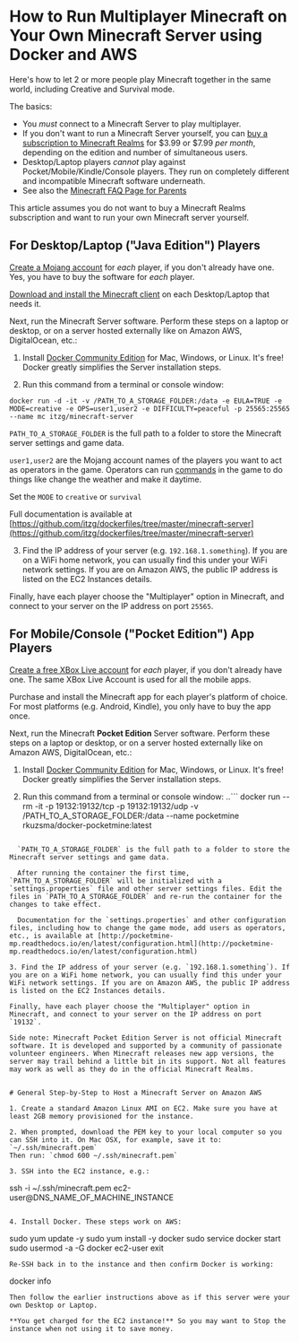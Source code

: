 # How to Run Multiplayer Minecraft on Your Own Minecraft Server using Docker and AWS

Here's how to let 2 or more people play Minecraft together in the same world, including Creative and Survival mode.

The basics:
* You *must* connect to a Minecraft Server to play multiplayer.
* If you don't want to run a Minecraft Server yourself, you can [buy a subscription to Minecraft Realms](https://minecraft.net/en-us/realms/faq/) for $3.99 or $7.99 *per month*, depending on the edition and number of simultaneous users.
* Desktop/Laptop players *cannot* play against Pocket/Mobile/Kindle/Console players. They run on completely different and incompatible Minecraft software underneath.
* See also the [Minecraft FAQ Page for Parents](http://minemum.com/FAQ)

This article assumes you do not want to buy a Minecraft Realms subscription and want to run your own Minecraft server yourself.


## For Desktop/Laptop ("Java Edition") Players

[Create a Mojang account](https://minecraft.net/en-us/store/minecraft/#register) for *each* player, if you don't already have one. Yes, you have to buy the software for *each* player.

[Download and install the Minecraft client](https://minecraft.net/en-us/) on each Desktop/Laptop that needs it.

Next, run the Minecraft Server software. Perform these steps on a laptop or desktop, or on a server hosted externally like on Amazon AWS, DigitalOcean, etc.:

1. Install [Docker Community Edition](https://www.docker.com/community-edition) for Mac, Windows, or Linux. It's free! Docker greatly simplifies the Server installation steps.

2. Run this command from a terminal or console window:
```
docker run -d -it -v /PATH_TO_A_STORAGE_FOLDER:/data -e EULA=TRUE -e MODE=creative -e OPS=user1,user2 -e DIFFICULTY=peaceful -p 25565:25565 --name mc itzg/minecraft-server
```

  `PATH_TO_A_STORAGE_FOLDER` is the full path to a folder to store the Minecraft server settings and game data.

  `user1,user2` are the Mojang account names of the players you want to act as operators in the game. Operators can run [commands](https://minecraft.gamepedia.com/Commands) in the game to do things like change the weather and make it daytime.

  Set the `MODE` to `creative` or `survival`

  Full documentation is available at [https://github.com/itzg/dockerfiles/tree/master/minecraft-server](https://github.com/itzg/dockerfiles/tree/master/minecraft-server)

3. Find the IP address of your server (e.g. `192.168.1.something`). If you are on a WiFi home network, you can usually find this under your WiFi network settings. If you are on Amazon AWS, the public IP address is listed on the EC2 Instances details.

Finally, have each player choose the "Multiplayer" option in Minecraft, and connect to your server on the IP address on port `25565`.


## For Mobile/Console ("Pocket Edition") App Players

[Create a free XBox Live account](https://www.xbox.com/en-US/live/minecraft/sign-up) for *each* player, if you don't already have one. The same XBox Live Account is used for all the mobile apps.

Purchase and install the Minecraft app for each player's platform of choice. For most platforms (e.g. Android, Kindle), you only have to buy the app once.

Next, run the Minecraft **Pocket Edition** Server software. Perform these steps on a laptop or desktop, or on a server hosted externally like on Amazon AWS, DigitalOcean, etc.:

1. Install [Docker Community Edition](https://www.docker.com/community-edition) for Mac, Windows, or Linux. It's free! Docker greatly simplifies the Server installation steps.

2. Run this command from a terminal or console window:
..```
docker run --rm -it -p 19132:19132/tcp -p 19132:19132/udp -v /PATH_TO_A_STORAGE_FOLDER:/data  --name pocketmine rkuzsma/docker-pocketmine:latest
```

  `PATH_TO_A_STORAGE_FOLDER` is the full path to a folder to store the Minecraft server settings and game data.

  After running the container the first time, `PATH_TO_A_STORAGE_FOLDER` will be initialized with a `settings.properties` file and other server settings files. Edit the files in `PATH_TO_A_STORAGE_FOLDER` and re-run the container for the changes to take effect.

  Documentation for the `settings.properties` and other configuration files, including how to change the game mode, add users as operators, etc., is available at [http://pocketmine-mp.readthedocs.io/en/latest/configuration.html](http://pocketmine-mp.readthedocs.io/en/latest/configuration.html)

3. Find the IP address of your server (e.g. `192.168.1.something`). If you are on a WiFi home network, you can usually find this under your WiFi network settings. If you are on Amazon AWS, the public IP address is listed on the EC2 Instances details.

Finally, have each player choose the "Multiplayer" option in Minecraft, and connect to your server on the IP address on port `19132`.

Side note: Minecraft Pocket Edition Server is not official Minecraft software. It is developed and supported by a community of passionate volunteer engineers. When Minecraft releases new app versions, the server may trail behind a little bit in its support. Not all features may work as well as they do in the official Minecraft Realms.


# General Step-by-Step to Host a Minecraft Server on Amazon AWS

1. Create a standard Amazon Linux AMI on EC2. Make sure you have at least 2GB memory provisioned for the instance.

2. When prompted, download the PEM key to your local computer so you can SSH into it. On Mac OSX, for example, save it to: `~/.ssh/minecraft.pem`
Then run: `chmod 600 ~/.ssh/minecraft.pem`

3. SSH into the EC2 instance, e.g.:
```
ssh -i ~/.ssh/minecraft.pem ec2-user@DNS_NAME_OF_MACHINE_INSTANCE
```

4. Install Docker. These steps work on AWS:
```
sudo yum update -y
sudo yum install -y docker
sudo service docker start
sudo usermod -a -G docker ec2-user
exit
```
Re-SSH back in to the instance and then confirm Docker is working:
```
docker info
```
Then follow the earlier instructions above as if this server were your own Desktop or Laptop.

**You get charged for the EC2 instance!** So you may want to Stop the instance when not using it to save money.
